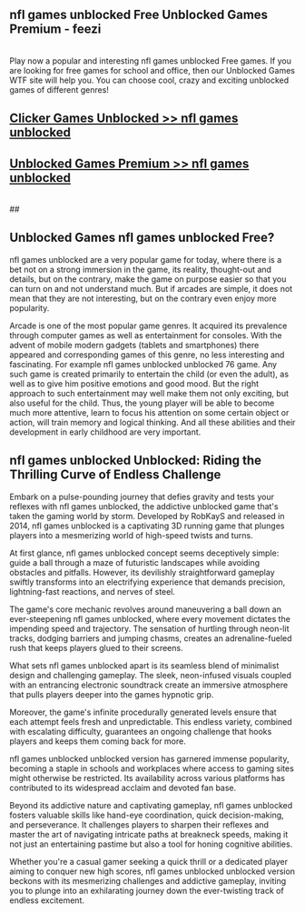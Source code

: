 ## nfl games unblocked Free Unblocked Games Premium - feezi <br>
<br>
Play now a popular and interesting nfl games unblocked Free games. If you are looking for free games for school and office, then our Unblocked Games WTF site will help you. You can choose cool, crazy and exciting unblocked games of different genres!


##  [Clicker Games Unblocked >> nfl games unblocked](http://freeplayer.one?title=nfl_games_unblocked&ref=05)

##  [Unblocked Games Premium >> nfl games unblocked](http://freeplayer.one?title=nfl_games_unblocked&ref=05)
  <br>
  ##



## Unblocked Games nfl games unblocked Free?

nfl games unblocked are a very popular game for today, where there is a bet not on a strong immersion in the game, its reality, thought-out and details, but on the contrary, make the game on purpose easier so that you can turn on and not understand much. But if arcades are simple, it does not mean that they are not interesting, but on the contrary even enjoy more popularity.

Arcade is one of the most popular game genres. It acquired its prevalence through computer games as well as entertainment for consoles. With the advent of mobile modern gadgets (tablets and smartphones) there appeared and corresponding games of this genre, no less interesting and fascinating. For example nfl games unblocked unblocked 76 game. Any such game is created primarily to entertain the child (or even the adult), as well as to give him positive emotions and good mood. But the right approach to such entertainment may well make them not only exciting, but also useful for the child. Thus, the young player will be able to become much more attentive, learn to focus his attention on some certain object or action, will train memory and logical thinking. And all these abilities and their development in early childhood are very important.

##  nfl games unblocked Unblocked: Riding the Thrilling Curve of Endless Challenge

Embark on a pulse-pounding journey that defies gravity and tests your reflexes with nfl games unblocked, the addictive unblocked game that's taken the gaming world by storm. Developed by RobKayS and released in 2014, nfl games unblocked is a captivating 3D running game that plunges players into a mesmerizing world of high-speed twists and turns.

At first glance, nfl games unblocked concept seems deceptively simple: guide a ball through a maze of futuristic landscapes while avoiding obstacles and pitfalls. However, its devilishly straightforward gameplay swiftly transforms into an electrifying experience that demands precision, lightning-fast reactions, and nerves of steel.

The game's core mechanic revolves around maneuvering a ball down an ever-steepening nfl games unblocked, where every movement dictates the impending speed and trajectory. The sensation of hurtling through neon-lit tracks, dodging barriers and jumping chasms, creates an adrenaline-fueled rush that keeps players glued to their screens.

What sets nfl games unblocked apart is its seamless blend of minimalist design and challenging gameplay. The sleek, neon-infused visuals coupled with an entrancing electronic soundtrack create an immersive atmosphere that pulls players deeper into the games hypnotic grip.

Moreover, the game's infinite procedurally generated levels ensure that each attempt feels fresh and unpredictable. This endless variety, combined with escalating difficulty, guarantees an ongoing challenge that hooks players and keeps them coming back for more.

nfl games unblocked unblocked version has garnered immense popularity, becoming a staple in schools and workplaces where access to gaming sites might otherwise be restricted. Its availability across various platforms has contributed to its widespread acclaim and devoted fan base.

Beyond its addictive nature and captivating gameplay, nfl games unblocked fosters valuable skills like hand-eye coordination, quick decision-making, and perseverance. It challenges players to sharpen their reflexes and master the art of navigating intricate paths at breakneck speeds, making it not just an entertaining pastime but also a tool for honing cognitive abilities.

Whether you're a casual gamer seeking a quick thrill or a dedicated player aiming to conquer new high scores, nfl games unblocked unblocked version beckons with its mesmerizing challenges and addictive gameplay, inviting you to plunge into an exhilarating journey down the ever-twisting track of endless excitement.
